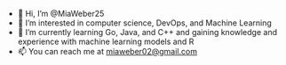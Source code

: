 - 👋 Hi, I’m @MiaWeber25
- 👀 I’m interested in computer science, DevOps, and Machine Learning
- 🌱 I’m currently learning Go, Java, and C++ and gaining knowledge and experience with machine learning models and R
- 📫 You can reach me at miaweber02@gmail.com

<!---
MiaWeber25/MiaWeber25 is a ✨ special ✨ repository because its `README.md` (this file) appears on your GitHub profile.
You can click the Preview link to take a look at your changes.
--->
